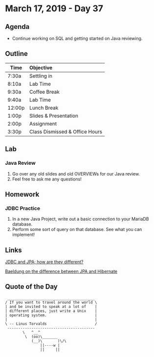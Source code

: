 # March 17, 2019 - Day 37


## Agenda

- Continue working on SQL and getting started on Java reviewing. 

## Outline

| Time   | Objective                        |
| -------|:---------------------------------|
| 7:30a  | Settling in                      |
| 8:10a  | Lab Time                         |
| 9:30a  | Coffee Break                     |
| 9:40a  | Lab Time                         |
| 12:00p | Lunch Break                      |
| 1:00p  | Slides & Presentation            |
| 2:00p  | Assignment                       |
| 3:30p  | Class Dismissed & Office Hours   |

## Lab

### Java Review

1. Go over any old slides and old OVERVIEWs for our Java review.
2. Feel free to ask me any questions! 


## Homework

### JDBC Practice

1. In a new Java Project, write out a basic connection to your MariaDB database. 
2. Perform some sort of query on that database. See what you can implement! 


## Links

[JDBC and JPA; how are they different?](https://stackoverflow.com/questions/11881548/jpa-or-jdbc-how-are-they-different)

[Baeldung on the difference between JPA and Hibernate](https://www.baeldung.com/jpa-hibernate-difference)




## Quote of the Day 
```
 ________________________________________
/ If you want to travel around the world \
| and be invited to speak at a lot of    |
| different places, just write a Unix    |
| operating system.                      |
|                                        |
\ -- Linus Torvalds                      /
 ----------------------------------------
        \   ^__^
         \  (oo)\_______
            (__)\       )\/\
                ||----w |
                ||     ||
```